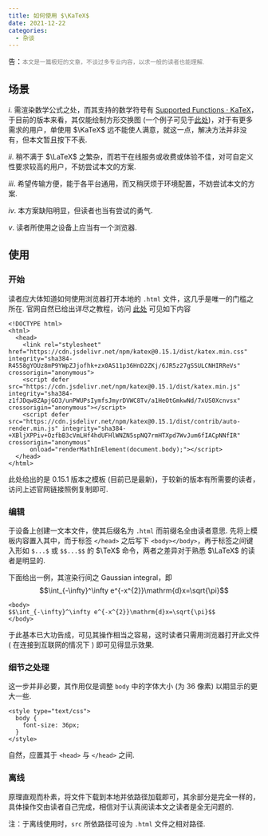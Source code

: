 ```yaml
---
title: 如何使用 $\KaTeX$
date: 2021-12-22
categories:
  - 杂谈
---
```


<script>
document.title = "如何使用 KaTeX";
</script>

<style type="text/css">
small {
  color: grey;
}
</style>

告：<small>本文是一篇极短的文章，不谈过多专业内容，以求一般的读者也能理解.</small>

## 场景
$i.$ 需渲染数学公式之处，而其支持的数学符号有 [Supported Functions · KaTeX](https://katex.org/docs/supported.html)，于目前的版本来看，其仅能绘制方形交换图 $($一个例子可见于[此处](/2021/09-12-group-law.html)$)$，对于有更多需求的用户，单使用 $\KaTeX$ 远不能使人满意，就这一点，解决方法并非没有，但本文暂且按下不表.

$ii.$ 稍不满于 $\LaTeX$ 之繁杂，而若干在线服务或收费或体验不佳，对可自定义性要求较高的用户，不妨尝试本文的方案.

$iii.$ 希望传输方便，能于各平台通用，而又稍厌烦于环境配置，不妨尝试本文的方案.

$iv.$ 本方案缺陷明显，但读者也当有尝试的勇气.

$v.$ 读者所使用之设备上应当有一个浏览器.

## 使用
### 开始
读者应大体知道如何使用浏览器打开本地的 `.html` 文件，这几乎是唯一的门槛之所在. 官网自然已给出详尽之教程，访问 [此处](https://katex.org/docs/browser.html) 可见如下内容
```
<!DOCTYPE html>
<html>
  <head>
    <link rel="stylesheet" href="https://cdn.jsdelivr.net/npm/katex@0.15.1/dist/katex.min.css" integrity="sha384-R4558gYOUz8mP9YWpZJjofhk+zx0AS11p36HnD2ZKj/6JR5z27gSSULCNHIRReVs" crossorigin="anonymous">
    <script defer src="https://cdn.jsdelivr.net/npm/katex@0.15.1/dist/katex.min.js" integrity="sha384-z1fJDqw8ZApjGO3/unPWUPsIymfsJmyrDVWC8Tv/a1HeOtGmkwNd/7xUS0Xcnvsx" crossorigin="anonymous"></script>
    <script defer src="https://cdn.jsdelivr.net/npm/katex@0.15.1/dist/contrib/auto-render.min.js" integrity="sha384-+XBljXPPiv+OzfbB3cVmLHf4hdUFHlWNZN5spNQ7rmHTXpd7WvJum6fIACpNNfIR" crossorigin="anonymous"
      onload="renderMathInElement(document.body);"></script>
  </head>
</html>
```
此处给出的是 0.15.1 版本之模板 $($目前已是最新$)$，于较新的版本有所需要的读者，访问上述官网链接照例复制即可.
### 编辑
于设备上创建一文本文件，使其后缀名为 `.html` 而前缀名全由读者意思. 先将上模板内容置入其中，而于标签 `</head>` 之后写下 `<body></body>`，再于标签之间键入形如 `$...$` 或 `$$...$$` 的 $\TeX$ 命令，两者之差异对于熟悉 $\LaTeX$ 的读者是明显的.

下面给出一例，其渲染行间之 $\text{Gaussian integral}$，即 $$\int_{-\infty}^\infty e^{-x^{2}}\mathrm{d}x=\sqrt{\pi}$$
```
<body>
$$\int_{-\infty}^\infty e^{-x^{2}}\mathrm{d}x=\sqrt{\pi}$$
</body>
```
于此基本已大功告成，可见其操作相当之容易，这时读者只需用浏览器打开此文件 $($ 在连接到互联网的情况下 $)$ 即可见得显示效果.

### 细节之处理
这一步并非必要，其作用仅是调整 `body` 中的字体大小 $($为 36 像素$)$ 以期显示的更大一些.
```
<style type="text/css">
  body {
    font-size: 36px;
  }
</style>
```
自然，应置其于 `<head>` 与 `</head>` 之间.

### 离线
原理直观而朴素，将文件下载到本地并依路径加载即可，其余部分是完全一样的，具体操作交由读者自己完成，相信对于认真阅读本文之读者是全无问题的.

注：于离线使用时，`src` 所依路径可设为 `.html` 文件之相对路径.
